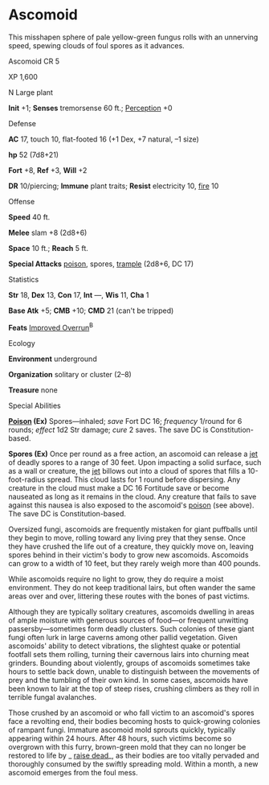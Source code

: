 # Ascomoid

This misshapen sphere of pale yellow-green fungus rolls with an unnerving speed, spewing clouds of foul spores as it advances.

Ascomoid CR 5

XP 1,600

N Large plant

**Init** +1; **Senses** tremorsense 60 ft.; [Perception](/pathfinderRPG/prd/skills/perception.html#_perception) +0

Defense

**AC** 17, touch 10, flat-footed 16 (+1 Dex, +7 natural, –1 size)

**hp** 52 (7d8+21)

**Fort** +8, **Ref** +3, **Will** +2

**DR** 10/piercing; **Immune** plant traits; **Resist** electricity 10, [fire](/pathfinderRPG/prd/monsters/creatureTypes.html#_fire-subtype) 10

Offense

**Speed** 40 ft.

**Melee** slam +8 (2d8+6)

**Space** 10 ft.; **Reach** 5 ft.

**Special Attacks** [poison](/pathfinderRPG/prd/monsters/universalMonsterRules.html#_poison-(ex-or-su)), spores, [trample](/pathfinderRPG/prd/monsters/universalMonsterRules.html#_trample) (2d8+6, DC 17)

Statistics

**Str** 18, **Dex** 13, **Con** 17, **Int** —, **Wis** 11, **Cha** 1

**Base Atk** +5; **CMB** +10; **CMD** 21 (can't be tripped)

**Feats** [Improved Overrun](/pathfinderRPG/prd/feats.html#_improved-overrun)<sup>B</sup>

Ecology

**Environment** underground

**Organization** solitary or cluster (2–8)

**Treasure** none

Special Abilities

**[Poison](/pathfinderRPG/prd/monsters/universalMonsterRules.html#_poison-(ex-or-su)) (Ex)** Spores—inhaled; _save_ Fort DC 16; _frequency_ 1/round for 6 rounds; _effect_ 1d2 Str damage; _cure_ 2 saves. The save DC is Constitution-based.

**Spores (Ex)** Once per round as a free action, an ascomoid can release a [jet](/pathfinderRPG/prd/monsters/universalMonsterRules.html#_jet) of deadly spores to a range of 30 feet. Upon impacting a solid surface, such as a wall or creature, the [jet](/pathfinderRPG/prd/monsters/universalMonsterRules.html#_jet) billows out into a cloud of spores that fills a 10-foot-radius spread. This cloud lasts for 1 round before dispersing. Any creature in the cloud must make a DC 16 Fortitude save or become nauseated as long as it remains in the cloud. Any creature that fails to save against this nausea is also exposed to the ascomoid's [poison](/pathfinderRPG/prd/monsters/universalMonsterRules.html#_poison-(ex-or-su)) (see above). The save DC is Constitution-based.

Oversized fungi, ascomoids are frequently mistaken for giant puffballs until they begin to move, rolling toward any living prey that they sense. Once they have crushed the life out of a creature, they quickly move on, leaving spores behind in their victim's body to grow new ascomoids. Ascomoids can grow to a width of 10 feet, but they rarely weigh more than 400 pounds.

While ascomoids require no light to grow, they do require a moist environment. They do not keep traditional lairs, but often wander the same areas over and over, littering these routes with the bones of past victims.

Although they are typically solitary creatures, ascomoids dwelling in areas of ample moisture with generous sources of food—or frequent unwitting passersby—sometimes form deadly clusters. Such colonies of these giant fungi often lurk in large caverns among other pallid vegetation. Given ascomoids' ability to detect vibrations, the slightest quake or potential footfall sets them rolling, turning their cavernous lairs into churning meat grinders. Bounding about violently, groups of ascomoids sometimes take hours to settle back down, unable to distinguish between the movements of prey and the tumbling of their own kind. In some cases, ascomoids have been known to lair at the top of steep rises, crushing climbers as they roll in terrible fungal avalanches.

Those crushed by an ascomoid or who fall victim to an ascomoid's spores face a revolting end, their bodies becoming hosts to quick-growing colonies of rampant fungi. Immature ascomoid mold sprouts quickly, typically appearing within 24 hours. After 48 hours, such victims become so overgrown with this furry, brown-green mold that they can no longer be restored to life by _ [raise dead](/pathfinderRPG/prd/spells/raiseDead.html#_raise-dead)_, as their bodies are too vitally pervaded and thoroughly consumed by the swiftly spreading mold. Within a month, a new ascomoid emerges from the foul mess.

